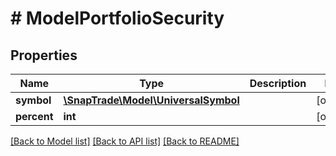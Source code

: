 # # ModelPortfolioSecurity

## Properties

Name | Type | Description | Notes
------------ | ------------- | ------------- | -------------
**symbol** | [**\SnapTrade\Model\UniversalSymbol**](UniversalSymbol.md) |  | [optional]
**percent** | **int** |  | [optional]

[[Back to Model list]](../../README.md#models) [[Back to API list]](../../README.md#endpoints) [[Back to README]](../../README.md)
